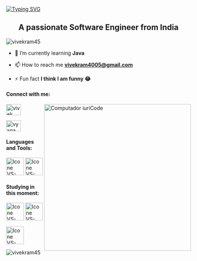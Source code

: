 [![Typing SVG](https://readme-typing-svg.herokuapp.com?color=FF3670&size=35&center=true&vCenter=true&width=1000&lines=Welcome+to+my+GitHub+profile!;My+Name+is+Vivek+Ram)](https://git.io/typing-svg)

<h2 align="center">A passionate Software Engineer from India</h2>

<p align="left"> <img src="https://komarev.com/ghpvc/?username=vivekram45&label=Profile%20views&color=0e75b6&style=flat" alt="vivekram45" /> </p>

- 🌱 I’m currently learning **Java**

- 📫 How to reach me **vivekram4005@gmail.com**

- ⚡ Fun fact **I think I am funny 😂**

#### Connect with me:
 <img src="https://raw.githubusercontent.com/MicaelliMedeiros/micaellimedeiros/master/image/computer-illustration.png" min-width="400px" max-width="400px" width="400px" align="right" alt="Computador iuriCode">
<p align="left">
<a href="https://twitter.com/vyxgamer45" target="blank"><img align="center" src="https://raw.githubusercontent.com/rahuldkjain/github-profile-readme-generator/master/src/images/icons/Social/twitter.svg" alt="vivek twitter" height="30" width="40" /></a>

<a href="https://instagram.com/vyxgamer45" target="blank"><img align="center" src="https://raw.githubusercontent.com/rahuldkjain/github-profile-readme-generator/master/src/images/icons/Social/instagram.svg" alt="vyxgamer45" height="30" width="40" /></a>
</p>

#### Languages and Tools:
 
  [<img height="48px" width="48px" alt="Icone VS-Code" src="https://skillicons.dev/icons?i=html"/>](https://sass-lang.com/)
  [<img height="48px" width="48px" alt="Icone VS-Code" src="https://skillicons.dev/icons?i=css"/>](https://sass-lang.com/)
  

#### Studying in this moment:
 [<img height="48px" width="48px" alt="Icone VS-Code" src="https://skillicons.dev/icons?i=java"/>](https://sass-lang.com/)
  [<img height="48px" width="48px" alt="Icone VS-Code" src="https://skillicons.dev/icons?i=c"/>](https://sass-lang.com/)
  
  [<img height="48px" width="48px" alt="Icone VS-Code" src="https://skillicons.dev/icons?i=mysql"/>](https://sass-lang.com/)
 

<p><img align="center" src="https://github-readme-streak-stats.herokuapp.com/?user=vivekram45&theme=radical" alt="vivekram45" /></p>


